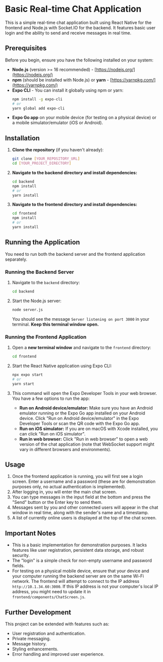 # Basic Real-time Chat Application

This is a simple real-time chat application built using React Native for the frontend and Node.js with Socket.IO for the backend. It features basic user login and the ability to send and receive messages in real time.

## Prerequisites

Before you begin, ensure you have the following installed on your system:

* **Node.js** (version >= 16 recommended) - [https://nodejs.org/](https://nodejs.org/)
* **npm** (should be installed with Node.js) or **yarn** - [https://yarnpkg.com/](https://yarnpkg.com/)
* **Expo CLI** - You can install it globally using npm or yarn:
    ```bash
    npm install -g expo-cli
    # or
    yarn global add expo-cli
    ```
* **Expo Go app** on your mobile device (for testing on a physical device) or a mobile simulator/emulator (iOS or Android).

## Installation

1.  **Clone the repository** (if you haven't already):
    ```bash
    git clone [YOUR_REPOSITORY_URL]
    cd [YOUR_PROJECT_DIRECTORY]
    ```

2.  **Navigate to the backend directory and install dependencies:**
    ```bash
    cd backend
    npm install
    # or
    yarn install
    ```

3.  **Navigate to the frontend directory and install dependencies:**
    ```bash
    cd frontend
    npm install
    # or
    yarn install
    ```

## Running the Application

You need to run both the backend server and the frontend application separately.

### Running the Backend Server

1.  Navigate to the `backend` directory:
    ```bash
    cd backend
    ```

2.  Start the Node.js server:
    ```bash
    node server.js
    ```
    You should see the message `Server listening on port 3000` in your terminal. **Keep this terminal window open.**

### Running the Frontend Application

1.  Open a **new terminal window** and navigate to the `frontend` directory:
    ```bash
    cd frontend
    ```

2.  Start the React Native application using Expo CLI:
    ```bash
    npx expo start
    # or
    yarn start
    ```

3.  This command will open the Expo Developer Tools in your web browser. You have a few options to run the app:
    * **Run on Android device/emulator:** Make sure you have an Android emulator running or the Expo Go app installed on your Android device. Click "Run on Android device/emulator" in the Expo Developer Tools or scan the QR code with the Expo Go app.
    * **Run on iOS simulator:** If you are on macOS with Xcode installed, you can click "Run on iOS simulator".
    * **Run in web browser:** Click "Run in web browser" to open a web version of the chat application (note that WebSocket support might vary in different browsers and environments).

## Usage

1.  Once the frontend application is running, you will first see a login screen. Enter a username and a password (these are for demonstration purposes only, no actual authentication is implemented).
2.  After logging in, you will enter the main chat screen.
3.  You can type messages in the input field at the bottom and press the "Send" button or the Enter key to send them.
4.  Messages sent by you and other connected users will appear in the chat window in real time, along with the sender's name and a timestamp.
5.  A list of currently online users is displayed at the top of the chat screen.

## Important Notes

* This is a basic implementation for demonstration purposes. It lacks features like user registration, persistent data storage, and robust security.
* The "login" is a simple check for non-empty username and password fields.
* For testing on a physical mobile device, ensure that your device and your computer running the backend server are on the same Wi-Fi network. The frontend will attempt to connect to the IP address `http://10.1.34.60:3000`. If this IP address is not your computer's local IP address, you might need to update it in `frontend/components/ChatScreen.js`.

## Further Development

This project can be extended with features such as:

* User registration and authentication.
* Private messaging.
* Message history.
* Styling enhancements.
* Error handling and improved user experience.
